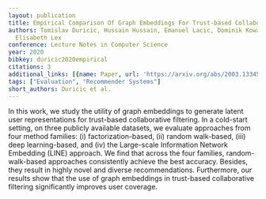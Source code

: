 ```yaml
---
layout: publication
title: Empirical Comparison Of Graph Embeddings For Trust-based Collaborative Filtering
authors: Tomislav Duricic, Hussain Hussain, Emanuel Lacic, Dominik Kowald, Denis Helic,
  Elisabeth Lex
conference: Lecture Notes in Computer Science
year: 2020
bibkey: duricic2020empirical
citations: 3
additional_links: [{name: Paper, url: 'https://arxiv.org/abs/2003.13345'}]
tags: ["Evaluation", "Recommender Systems"]
short_authors: Duricic et al.
---
```

In this work, we study the utility of graph embeddings to generate latent
user representations for trust-based collaborative filtering. In a cold-start
setting, on three publicly available datasets, we evaluate approaches from four
method families: (i) factorization-based, (ii) random walk-based, (iii) deep
learning-based, and (iv) the Large-scale Information Network Embedding (LINE)
approach. We find that across the four families, random-walk-based approaches
consistently achieve the best accuracy. Besides, they result in highly novel
and diverse recommendations. Furthermore, our results show that the use of
graph embeddings in trust-based collaborative filtering significantly improves
user coverage.